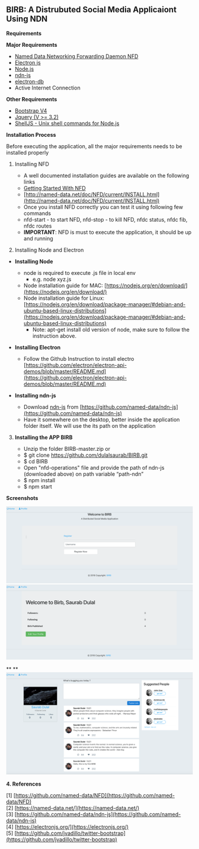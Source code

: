 ## BIRB: A Distrubuted Social Media Applicaiont Using NDN

**Requirements**

**Major Requirements**

* [Named Data Networking Forwarding Daemon ](https://github.com/named-data/NFD)[NFD](https://github.com/named-data/NFD)
* [Electron js](https://electronjs.org/)
* [Node.js](https://nodejs.org/)
* [ndn-js ](https://github.com/named-data/ndn-js)
* [electron-db](https://www.npmjs.com/package/electron-db) 
* Active Internet Connection

**Other Requirements**

* [Bootstrap V4](https://getbootstrap.com/)
* [Jquery (V >= 3.2)](https://code.jquery.com/jquery/)  
* [ShellJS - Unix shell commands for Node.js](https://github.com/shelljs/shelljs)

**Installation Process**

Before executing the application, all the major requirements needs to be installed properly

1. Installing NFD	

   * A well documented installation guides are available on the following links
   * [Getting Started With NFD](https://named-data.net/doc/NFD/current/INSTALL.html) 
   * [http://named-data.net/doc/NFD/current/INSTALL.html](http://named-data.net/doc/NFD/current/INSTALL.html)
   * Once you install NFD correctly you can test it using following few commands
   * nfd-start  - to start NFD, nfd-stop - to kill NFD, nfdc status, nfdc fib, nfdc routes
   * **IMPORTANT**: NFD is must to execute the application, it should be up and running

2. Installing Node and Electron

* **Installing Node**
    * node is required to execute .js file in local env
        * e.g. node xyz.js
    * Node installation guide for MAC: [https://nodejs.org/en/download/](https://nodejs.org/en/download/)
    * Node installation guide for Linux: [https://nodejs.org/en/download/package-manager/#debian-and-ubuntu-based-linux-distributions](https://nodejs.org/en/download/package-manager/#debian-and-ubuntu-based-linux-distributions)
        * Note: apt-get install old version of node, make sure to follow the instruction above.

* **Installing Electron**
    * Follow the Github Instruction to install electro [https://github.com/electron/electron-api-demos/blob/master/README.md](https://github.com/electron/electron-api-demos/blob/master/README.md)

* **Installing ndn-js**
    * Download [ndn-js](https://github.com/named-data/ndn-js) from [https://github.com/named-data/ndn-js](https://github.com/named-data/ndn-js)
    * Have it somewhere on the desktop, better inside the application folder itself. We will use the its path on the application

3. **Installing the APP BIRB**

   * Unzip the folder BIRB-master.zip or 
   * $ git clone https://github.com/dulalsaurab/BIRB.git
   * $ cd BIRB
   * Open "nfd-operations" file and provide the path of ndn-js (downloaded above) on path variable “path-ndn”
   * $ npm install
   * $ npm start

**Screenshots**

![image alt text](./docs/image_0.png)![image alt text](./docs/image_1.png)

** **![image alt text](./docs/image_2.png)

**4. References**

[1] [https://github.com/named-data/NFD](https://github.com/named-data/NFD)  
[2] [https://named-data.net/](https://named-data.net/)  
[3] [https://github.com/named-data/ndn-js](https://github.com/named-data/ndn-js)  
[4] [https://electronjs.org/](https://electronjs.org/)   
[5] [https://github.com/jvadillo/twitter-bootstrap](https://github.com/jvadillo/twitter-bootstrap)   

